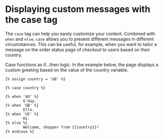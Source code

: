 # Displaying custom messages with the case tag

The `case` tag can help you easily customize your content. Combined with `when` and `else`, `case` allows you to present different messages in different circumstances. This can be useful, for example, when you want to tailor a message on the order status page of checkout to users based on their country.

Case functions as if...then logic. In the example below, the page displays a custom greeting based on the value of the country variable. 

```liquid
{% assign country = 'GB' %}

{% case country %}

{% when 'AU' %}
        G'day.
{% when 'GB' %}
        Ello.
{% when 'US' %}
        Hi.
{% else %}
        Welcome, shopper from {{country}}!
{% endcase %}
```
